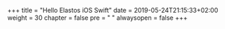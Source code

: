 +++
title = "Hello Elastos iOS Swift"
date = 2019-05-24T21:15:33+02:00
weight = 30
chapter = false
pre = "<i class='fa ela-page'></i> "
alwaysopen = false
+++ 
